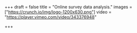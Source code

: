 +++
draft = false
title = "Online survey data analysis."
images = ["https://crunch.io/img/logo-1200x630.png"]
video = "https://player.vimeo.com/video/343376948"

+++
